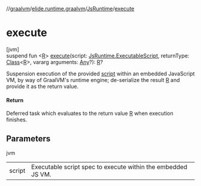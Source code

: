 //[graalvm](../../../index.md)/[elide.runtime.graalvm](../index.md)/[JsRuntime](index.md)/[execute](execute.md)

# execute

[jvm]\
suspend fun &lt;[R](execute.md)&gt; [execute](execute.md)(script: [JsRuntime.ExecutableScript](-executable-script/index.md), returnType: [Class](https://docs.oracle.com/javase/8/docs/api/java/lang/Class.html)&lt;[R](execute.md)&gt;, vararg arguments: [Any](https://kotlinlang.org/api/latest/jvm/stdlib/kotlin/-any/index.html)?): [R](execute.md)?

Suspension execution of the provided [script](execute.md) within an embedded JavaScript VM, by way of GraalVM's runtime engine; de-serialize the result [R](execute.md) and provide it as the return value.

#### Return

Deferred task which evaluates to the return value [R](execute.md) when execution finishes.

## Parameters

jvm

| | |
|---|---|
| script | Executable script spec to execute within the embedded JS VM. |
